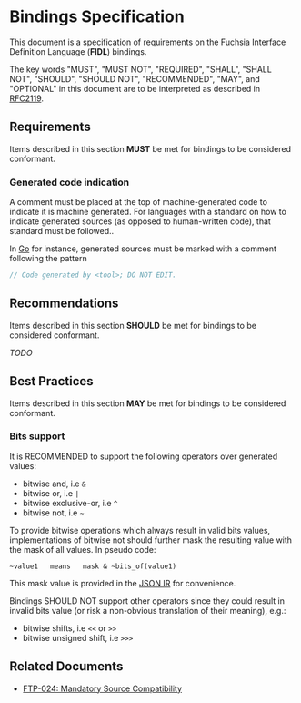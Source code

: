 # Bindings Specification

This document is a specification of requirements on the Fuchsia Interface
Definition Language (**FIDL**) bindings.

The key words "MUST", "MUST NOT", "REQUIRED", "SHALL", "SHALL NOT", "SHOULD",
"SHOULD NOT", "RECOMMENDED",  "MAY", and "OPTIONAL" in this document are to be
interpreted as described in [RFC2119][RFC2119].

## Requirements

Items described in this section **MUST** be met for bindings to be considered
conformant.

### Generated code indication

A comment must be placed at the top of machine-generated code to indicate it is
machine generated.
For languages with a standard on how to indicate generated sources (as opposed
to human-written code), that standard must be followed..

In [Go][go-generated-code-comment] for instance, generated sources must be marked
with a comment following the pattern

```go
// Code generated by <tool>; DO NOT EDIT.
```

## Recommendations

Items described in this section **SHOULD** be met for bindings to be considered
conformant.

_TODO_

## Best Practices

Items described in this section **MAY** be met for bindings to be considered
conformant.

### Bits support

It is RECOMMENDED to support the following operators over generated values:

* bitwise and, i.e `&`
* bitwise or, i.e `|`
* bitwise exclusive-or, i.e `^`
* bitwise not, i.e `~`

To provide bitwise operations which always result in valid bits values,
implementations of bitwise not should further mask the resulting value with
the mask of all values. In pseudo code:

```
~value1   means   mask & ~bits_of(value1)
```

This mask value is provided in the [JSON IR][jsonir] for convenience.

Bindings SHOULD NOT support other operators since they could result in
invalid bits value (or risk a non-obvious translation of their meaning), e.g.:

* bitwise shifts, i.e `<<` or `>>`
* bitwise unsigned shift, i.e `>>>`

## Related Documents

* [FTP-024: Mandatory Source Compatibility][ftp024]

<!-- xrefs -->
[jsonir]: /docs/development/languages/fidl/reference/json-ir.md
[ftp024]: /docs/development/languages/fidl/reference/ftp/ftp-024.md
[RFC2119]: https://tools.ietf.org/html/rfc2119
[go-generated-code-comment]: https://github.com/golang/go/issues/13560#issuecomment-288457920
